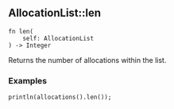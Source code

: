 ## AllocationList::len

```rhai
fn len(
    self: AllocationList
) -> Integer
```

Returns the number of allocations within the list.

### Examples

```rhai,%run
println(allocations().len());
```

